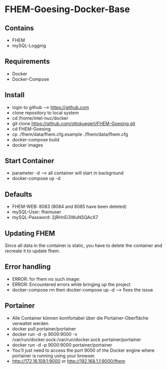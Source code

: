 # FHEM-Goesing-Docker-Base

## Contains

- FHEM
- mySQL-Logging

## Requirements

- Docker
- Docker-Compose

## Install

- login to github --> https://github.com
- clone repository to local system
- cd /home/intel-nuc/docker
- git clone https://github.com/ottokuegerl/FHEM-Goesing.git
- cd FHEM-Goesing
- cp ./fhem/data/fhem.cfg.example ./fhem/data/fhem.cfg
- docker-compose build
- docker images

## Start Container

- parameter -d --> all container will start in background
- docker-compose up -d

## Defaults

- FHEM-WEB: 8083 (8084 and 8085 have been deleted)
- mySQL-User: fhemuser
- mySQL-Password: 2jRHnEi3WuNSQAcX7

## Updating FHEM

Since all data in the container is static, you have to delete the container and recreate it to update fhem.

## Error handling
- ERROR: for fhem  no such image:
- ERROR: Encountered errors while bringing up the project
- docker-compose rm then docker-compose up -d --> fixes the issue

## Portainer
- Alle Container können komfortabel über die Portainer-Oberfläche verwaltet werden
- docker pull portainer/portainer
- docker run -d -p 9000:9000 -v /var/run/docker.sock:/var/run/docker.sock portainer/portainer
- docker run -d -p 9000:9000 portainer/portainer
- You'll just need to access the port 9000 of the Docker engine where portainer is running using your browser. 
- http://172.16.109.1:9000 or http://192.168.1.1:9000/fhem

